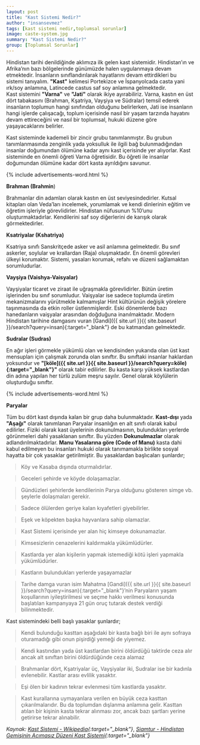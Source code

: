 ```yaml
---
layout: post
title: "Kast Sistemi Nedir?"
author: "insansevmez"
tags: [kast sistemi nedir,toplumsal sorunlar]
image: caste-system.jpg
summary: "Kast Sistemi Nedir?"
group: [Toplumsal Sorunlar]
---
```


Hindistan tarihi denildiğinde aklımıza ilk gelen kast sistemidir. Hindistan’ın ve Afrika’nın bazı bölgelerinde günümüzde halen uygulanmaya devam etmektedir. İnsanların sınıflandırılarak hayatlarını devam ettirdikleri bu sistemi tanıyalım. **"Kast"** kelimesi Portekizce ve İspanyolcada casta yani ırk/soy anlamına, Latincede castus saf soy anlamına gelmektedir.  
Kast sistemini **"Varna"** ve **"Jati"** olarak ikiye ayırabiliriz. Varna, kastın en üst dört tabakasını (Brahman, Kşatriya, Vayşiya ve Südralar) temsil ederek insanların toplumun hangi sınıfından olduğunu belirlerken, Jati ise insanların hangi işlerde çalışacağı, toplum içerisinde nasıl bir yaşam tarzında hayatını devam ettireceğini ve nasıl bir toplumsal, hukuki düzene göre yaşayacaklarını belirler. 

Kast sisteminde kademeli bir zincir grubu tanımlanmıştır. Bu grubun tanımlanmasında zenginlik yada yoksulluk ile ilgili bağ bulunmadığından insanlar doğumundan ölümüne kadar aynı kast içerisinde yer alıyorlar. Kast sisteminde en önemli öğreti Varna öğretisidir. Bu öğreti ile insanlar doğumundan ölümüne kadar dört kasta ayrıldığını savunur.

{% include advertisements-word.html %}

**Brahman (Brahmin**)

Brahmanlar din adamları olarak kastın en üst seviyesindedirler. Kutsal kitapları olan Veda’ları incelemek, yorumlamak ve kendi dinlerinin eğitim ve öğretim işleriyle görevlidirler. Hindistan nüfusunun %10’unu oluşturmaktadırlar. Kendilerini saf soy diğerlerini de karışık olarak görmektedirler.

**Ksatriyalar (Kshatriya)**

Ksatriya sınıfı Sanskritçede asker ve asil anlamına gelmektedir. Bu sınıf askerler, soylular ve krallardan (Raja) oluşmaktadır. En önemli görevleri ülkeyi korumaktır. Sistemi, yasaları korumak, refahı ve düzeni sağlamaktan sorumludurlar. 

**Vayşiya (Vaishya-Vaisyalar)**

Vayşiyalar ticaret ve ziraat ile uğraşmakla görevlidirler. Bütün üretim işlerinden bu sınıf sorumludur. Vaişyalar ise sadece toplumda üretim mekanizmalarını yürütmekle kalmamışlar Hint kültürünün değişik yörelere taşınmasında da etkin roller üstlenmişlerdir. Eski dönemlerde bazı hanedanların vaişyalar arasından doğduğuna inanılmaktadır. Mo­dern Hindistan tarihine damgasını vuran [Gandi]({{ site.url }}{{ site.baseurl }}/search?query=insan){:target="_blank"} de bu katmandan gelmektedir.

**Sudralar (Sudras)**

En ağır işleri görmekle yükümlü olan ve kendisinden yukarıda olan üst kast mensupları için çalışmak zorunda olan sınıftır. Bu sınıftaki insanlar haklardan yoksundur ve **"[köle]({{ site.url }}{{ site.baseurl }}/search?query=köle){:target="_blank"}"** olarak tabir edilirler. Bu kasta karşı yüksek kastlardan din adına yapılan her türlü zulüm meşru sayılır. Genel olarak köylülerin oluşturduğu sınıftır.

{% include advertisements-word.html %}

**Paryalar** 

Tüm bu dört kast dışında kalan bir grup daha bulunmaktadır. **Kast-dışı** yada **"Aşağı"** olarak tanımlanan Paryalar insanlığın en alt sınıfı olarak kabul edilirler. Fiziki olarak kast üyelerinin dokunulmasının, bulundukları yerlerde görünmeleri dahi yasaklanan sınıftır. Bu yüzden **Dokunulmazlar** olarak adlandırılmaktadırlar. **Manu Yasalarına göre (Code of Manu)** kasta dahi kabul edilmeyen bu insanları hukuki olarak tanımamakla birlikte sosyal hayatta bir çok yasaklar getirilmiştir. Bu yasaklardan başlıcaları şunlardır;

>Köy ve Kasaba dışında oturmalıdırlar.

>Geceleri şehirde ve köyde dolaşamazlar.

>Gündüzleri şehirlerde kendilerinin Parya olduğunu gösteren simge vb. şeylerle dolaşmaları gerekir.

>Sadece ölülerden geriye kalan kıyafetleri giyebilirler.

>Eşek ve köpekten başka hayvanlara sahip olamazlar.

>Kast Sistemi içerisinde yer alan hiç kimseye dokunamazlar.

>Kimsesizlerin cenazelerini kaldırmakla yükümlüdürler.

>Kastlarda yer alan kişilerin yapmak istemediği kötü işleri yapmakla yükümlüdürler.

>Kastların bulundukları yerlerde yaşayamazlar

>Tarihe damga vuran isim Mahatma [Gandi]({{ site.url }}{{ site.baseurl }}/search?query=insan){:target="_blank"}’nin Paryaların yaşam koşullarının iyileştirilmesi ve seçme hakkı verilmesi konusunda başlatılan kampanyaya 21 gün oruç tutarak destek verdiği bilinmektedir.

Kast sistemindeki belli başlı yasaklar şunlardır;

>Kendi bulunduğu kasttan aşağıdaki bir kasta bağlı biri ile aynı sofraya oturamadığı gibi onun pişirdiği yemeği de yiyemez.

>Kendi kastından yada üst kastlardan birini öldürdüğü taktirde ceza alır ancak alt sınıftan birini öldürdüğünde ceza alamaz

>Brahmanlar dört, Kşatriyalar üç, Vayşiyalar iki, Sudralar ise bir kadınla evlenebilir. Kastlar arası evlilik yasaktır.

>Eşi ölen bir kadının tekrar evlenmesi tüm kastlarda yasaktır.

>Kast kurallarına uymayanlara verilen en büyük ceza kasttan çıkarılmalarıdır. Bu da toplumdan dışlanma anlamına gelir. Kasttan atılan bir kişinin kasta tekrar alınması zor, ancak bazı şartları yerine getirirse tekrar alınabilir.

*Kaynak: [Kast Sistemi - Wikipedia](https://tr.wikipedia.org/wiki/Kast_sistemi){:target="_blank"}*, *[Siamtur - Hindistan Gemişinin Acımasız Düzeni Kast Sistemi](http://www.siamtur.com/uzakdogugazetesi/2017/06/22/hindistan-gecmisinin-acimasiz-duzeni-kast-sistemi/){:target="_blank"}*